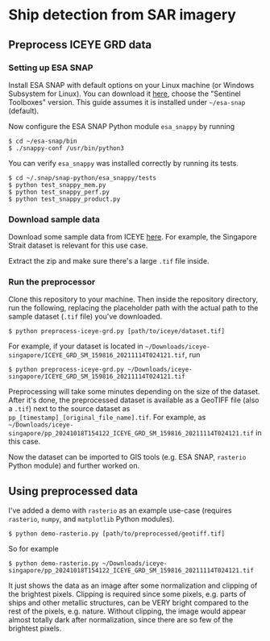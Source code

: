# Ship detection from SAR imagery

## Preprocess ICEYE GRD data

### Setting up ESA SNAP

Install ESA SNAP with default options on your Linux machine (or Windows Subsystem for Linux).
You can download it [here](https://step.esa.int/main/download/snap-download/), choose the "Sentinel Toolboxes" version.
This guide assumes it is installed under `~/esa-snap` (default).

Now configure the ESA SNAP Python module `esa_snappy` by running

```shell
$ cd ~/esa-snap/bin
$ ./snappy-conf /usr/bin/python3
```

You can verify `esa_snappy` was installed correctly by running its tests.

```shell
$ cd ~/.snap/snap-python/esa_snappy/tests
$ python test_snappy_mem.py
$ python test_snappy_perf.py
$ python test_snappy_product.py
```

### Download sample data

Download some sample data from ICEYE [here](https://www.iceye.com/resources/datasets).
For example, the Singapore Strait dataset is relevant for this use case.

Extract the zip and make sure there's a large `.tif` file inside.

### Run the preprocessor

Clone this repository to your machine.
Then inside the repository directory, run the following, replacing the placeholder path with the actual path to the sample dataset (`.tif` file) you've downloaded.

```shell
$ python preprocess-iceye-grd.py [path/to/iceye/dataset.tif]
```

For example, if your dataset is located in `~/Downloads/iceye-singapore/ICEYE_GRD_SM_159816_20211114T024121.tif`, run

```shell
$ python preprocess-iceye-grd.py ~/Downloads/iceye-singapore/ICEYE_GRD_SM_159816_20211114T024121.tif
```

Preprocessing will take some minutes depending on the size of the dataset.
After it's done, the preprocessed dataset is available as a GeoTIFF file (also a `.tif`) next to the source dataset as `pp_[timestamp]_[original_file_name].tif`.
For example, as `~/Downloads/iceye-singapore/pp_20241018T154122_ICEYE_GRD_SM_159816_20211114T024121.tif` in this case.

Now the dataset can be imported to GIS tools (e.g. ESA SNAP, `rasterio` Python module) and further worked on.

## Using preprocessed data

I've added a demo with `rasterio` as an example use-case (requires `rasterio`, `numpy`, and `matplotlib` Python modules).

```shell
$ python demo-rasterio.py [path/to/preprocessed/geotiff.tif]
```

So for example

```shell
$ python demo-rasterio.py ~/Downloads/iceye-singapore/pp_20241018T154122_ICEYE_GRD_SM_159816_20211114T024121.tif
```

It just shows the data as an image after some normalization and clipping of the brightest pixels.
Clipping is required since some pixels, e.g. parts of ships and other metallic structures, can be VERY bright compared to the rest of the pixels, e.g. nature.
Without clipping, the image would appear almost totally dark after normalization, since there are so few of the brightest pixels.
